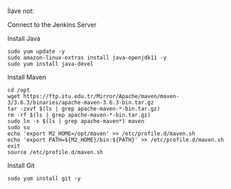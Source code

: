 

İlave not:

Connect to the Jenkins Server

Install Java
````
sudo yum update -y
sudo amazon-linux-extras install java-openjdk11 -y
sudo yum install java-devel
```` 

Install Maven
````
cd /opt
wget https://ftp.itu.edu.tr/Mirror/Apache/maven/maven-3/3.6.3/binaries/apache-maven-3.6.3-bin.tar.gz
tar -zxvf $(ls | grep apache-maven-*-bin.tar.gz)
rm -rf $(ls | grep apache-maven-*-bin.tar.gz)
sudo ln -s $(ls | grep apache-maven*) maven
sudo su
echo 'export M2_HOME=/opt/maven' >> /etc/profile.d/maven.sh
echo 'export PATH=${M2_HOME}/bin:${PATH}' >> /etc/profile.d/maven.sh
exit
source /etc/profile.d/maven.sh
````

Install Git
````
sudo yum install git -y